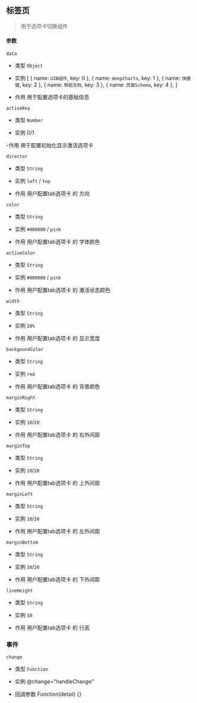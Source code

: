 ## 标签页

> 用于选项卡切换组件

#### 参数

`data`

- 类型 `Object`

- 实例 [
          { name: `UIB组件`, key: 0 },
          { name: `deepCharts`, key: 1 },
          { name: `快捷键`, key: 2 },
          { name: `帮助文档`, key: 3 },
          { name: `页面Schema`, key: 4 },
       ]

- 作用 用于配置选项卡的基础信息

`activeKey`

- 类型 `Number`

- 实例 0/1

-作用 用于配置初始化显示激活选项卡

`director`

- 类型 `String`

- 实例 `left` / `top`

- 作用 用户配置tab选项卡 的 方向

`color`

- 类型 `String`

- 实例 `#000000` / `pink`

- 作用 用户配置tab选项卡 的 字体颜色

`activeColor`

- 类型 `String`

- 实例 `#000000` / `pink`

- 作用 用户配置tab选项卡 的 激活状态颜色


`width`

- 类型 `String`

- 实例 `20%`

- 作用 用户配置tab选项卡 的 显示宽度
<!-- ![text](../_media/button.gif) -->


`backgoundColor`

- 类型 `String`

- 实例 `red`

- 作用 用户配置tab选项卡 的 背景颜色

`marginRight`

- 类型 `String`

- 实例 `10`/`20`

- 作用 用户配置tab选项卡 的 右外间距

`marginTop`

- 类型 `String`

- 实例 `10`/`20`

- 作用 用户配置tab选项卡 的 上外间距

`marginLeft`

- 类型 `String`

- 实例 `10`/`20`

- 作用 用户配置tab选项卡 的 左外间距

`marginBottom`

- 类型 `String`

- 实例 `10`/`20`

- 作用 用户配置tab选项卡 的 下外间距


`lineHeight`

- 类型 `String`

- 实例 `10`

- 作用 用户配置tab选项卡 的 行高

### 事件

`change` 

- 类型 `Function`

- 实例 @change="handleChange"

- 回调参数 Function(detail) {}